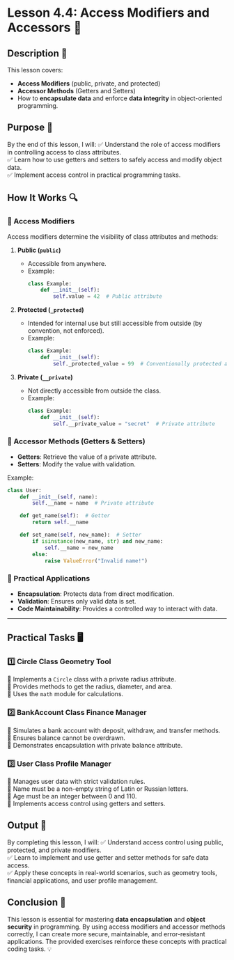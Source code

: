 # Lesson 4.4: Access Modifiers and Accessors 🔐

## Description 📝

This lesson covers:

-   **Access Modifiers** (public, private, and protected)
-   **Accessor Methods** (Getters and Setters)
-   How to **encapsulate data** and enforce **data integrity** in object-oriented programming.

## Purpose 🎯

By the end of this lesson, I will:
✅ Understand the role of access modifiers in controlling access to class attributes.  
✅ Learn how to use getters and setters to safely access and modify object data.  
✅ Implement access control in practical programming tasks.

## How It Works 🔍

### 🔹 Access Modifiers

Access modifiers determine the visibility of class attributes and methods:

1. **Public (`public`)**

    - Accessible from anywhere.
    - Example:
        ```python
        class Example:
            def __init__(self):
                self.value = 42  # Public attribute
        ```

2. **Protected (`_protected`)**

    - Intended for internal use but still accessible from outside (by convention, not enforced).
    - Example:
        ```python
        class Example:
            def __init__(self):
                self._protected_value = 99  # Conventionally protected attribute
        ```

3. **Private (`__private`)**
    - Not directly accessible from outside the class.
    - Example:
        ```python
        class Example:
            def __init__(self):
                self.__private_value = "secret"  # Private attribute
        ```

### 🔹 Accessor Methods (Getters & Setters)

-   **Getters**: Retrieve the value of a private attribute.
-   **Setters**: Modify the value with validation.

Example:

```python
class User:
    def __init__(self, name):
        self.__name = name  # Private attribute

    def get_name(self):  # Getter
        return self.__name

    def set_name(self, new_name):  # Setter
        if isinstance(new_name, str) and new_name:
            self.__name = new_name
        else:
            raise ValueError("Invalid name!")
```

### 🔹 Practical Applications

-   **Encapsulation**: Protects data from direct modification.
-   **Validation**: Ensures only valid data is set.
-   **Code Maintainability**: Provides a controlled way to interact with data.

---

## Practical Tasks 🖥️

### 1️⃣ **Circle Class Geometry Tool**

📌 Implements a `Circle` class with a private radius attribute.  
🔹 Provides methods to get the radius, diameter, and area.  
🔹 Uses the `math` module for calculations.

### 2️⃣ **BankAccount Class Finance Manager**

📌 Simulates a bank account with deposit, withdraw, and transfer methods.  
🔹 Ensures balance cannot be overdrawn.  
🔹 Demonstrates encapsulation with private balance attribute.

### 3️⃣ **User Class Profile Manager**

📌 Manages user data with strict validation rules.  
🔹 Name must be a non-empty string of Latin or Russian letters.  
🔹 Age must be an integer between 0 and 110.  
🔹 Implements access control using getters and setters.

## Output 📜

By completing this lesson, I will:
✅ Understand access control using public, protected, and private modifiers.  
✅ Learn to implement and use getter and setter methods for safe data access.  
✅ Apply these concepts in real-world scenarios, such as geometry tools, financial applications, and user profile management.

## Conclusion 🚀

This lesson is essential for mastering **data encapsulation** and **object security** in programming.
By using access modifiers and accessor methods correctly, I can create more secure, maintainable, and error-resistant applications.
The provided exercises reinforce these concepts with practical coding tasks. 💡
